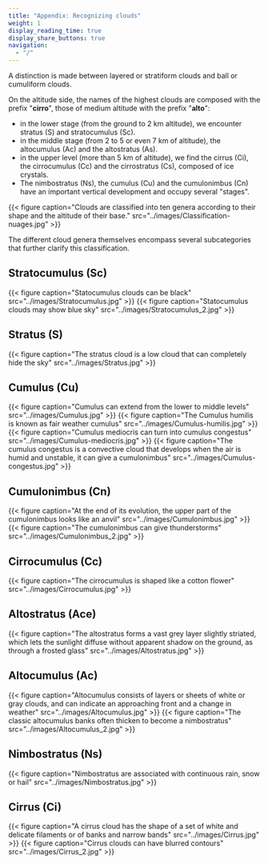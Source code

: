 ```yaml
---
title: "Appendix: Recognizing clouds"
weight: 1
display_reading_time: true
display_share_buttons: true
navigation:
  - "/"
---
```

A distinction is made between layered or stratiform clouds and ball or cumuliform clouds.

On the altitude side, the names of the highest clouds are composed with the prefix "**cirro**", those of medium altitude with the prefix "**alto**":

- in the lower stage (from the ground to 2 km altitude), we encounter stratus (S) and stratocumulus (Sc).
- in the middle stage (from 2 to 5 or even 7 km of altitude), the altocumulus (Ac) and the altostratus (As).
- in the upper level (more than 5 km of altitude), we find the cirrus (Ci), the cirrocumulus (Cc) and the cirrostratus (Cs), composed of ice crystals.
- The nimbostratus (Ns), the cumulus (Cu) and the cumulonimbus (Cn) have an important vertical development and occupy several "stages".

{{< figure caption="Clouds are classified into ten genera according to their shape and the altitude of their base." src="../images/Classification-nuages.jpg" >}}

The different cloud genera themselves encompass several subcategories that further clarify this classification.

## Stratocumulus (Sc)
{{< figure caption="Statocumulus clouds can be black" src="../images/Stratocumulus.jpg" >}}
{{< figure caption="Statocumulus clouds may show blue sky" src="../images/Stratocumulus_2.jpg" >}}

## Stratus (S)
{{< figure caption="The stratus cloud is a low cloud that can completely hide the sky" src="../images/Stratus.jpg" >}}

## Cumulus (Cu)
{{< figure caption="Cumulus can extend from the lower to middle levels" src="../images/Cumulus.jpg" >}}
{{< figure caption="The Cumulus humilis is known as fair weather cumulus" src="../images/Cumulus-humilis.jpg" >}}
{{< figure caption="Cumulus mediocris can turn into cumulus congestus" src="../images/Cumulus-mediocris.jpg" >}}
{{< figure caption="The cumulus congestus is a convective cloud that develops when the air is humid and unstable, it can give a cumulonimbus" src="../images/Cumulus-congestus.jpg" >}}

## Cumulonimbus (Cn)
{{< figure caption="At the end of its evolution, the upper part of the cumulonimbus looks like an anvil" src="../images/Cumulonimbus.jpg" >}}
{{< figure caption="The cumulonimbus can give thunderstorms" src="../images/Cumulonimbus_2.jpg" >}}

## Cirrocumulus (Cc)
{{< figure caption="The cirrocumulus is shaped like a cotton flower" src="../images/Cirrocumulus.jpg" >}}

## Altostratus (Ace)
{{< figure caption="The altostratus forms a vast grey layer slightly striated, which lets the sunlight diffuse without apparent shadow on the ground, as through a frosted glass" src="../images/Altostratus.jpg" >}}

## Altocumulus (Ac)
{{< figure caption="Altocumulus consists of layers or sheets of white or gray clouds, and can indicate an approaching front and a change in weather" src="../images/Altocumulus.jpg" >}}
{{< figure caption="The classic altocumulus banks often thicken to become a nimbostratus" src="../images/Altocumulus_2.jpg" >}}

## Nimbostratus (Ns)
{{< figure caption="Nimbostratus are associated with continuous rain, snow or hail" src="../images/Nimbostratus.jpg" >}}

## Cirrus (Ci)
{{< figure caption="A cirrus cloud has the shape of a set of white and delicate filaments or of banks and narrow bands" src="../images/Cirrus.jpg" >}}
{{< figure caption="Cirrus clouds can have blurred contours" src="../images/Cirrus_2.jpg" >}}